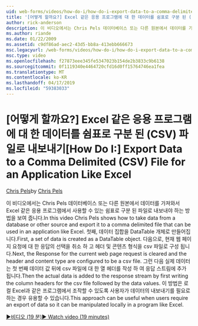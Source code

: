 ```yaml
---
uid: web-forms/videos/how-do-i/how-do-i-export-data-to-a-comma-delimited-csv-file-for-an-application-like-excel
title: '[어떻게 할까요?] Excel 같은 응용 프로그램에 대 한 데이터를 쉼표로 구분 된 (CSV) 파일로 내보내기 | Microsoft Docs'
author: rick-anderson
description: 이 비디오에서는 Chris Pels 데이터베이스 또는 다른 원본에서 데이터를 가져오고는 응용 프로그램 li에서 사용할 수 있는 쉼표로 구분 된 파일로 내보내야 하는 방법을 표시 하는 중...
ms.author: riande
ms.date: 01/22/2009
ms.assetid: c9df86ad-aec2-43d5-bb8a-413ebb666673
msc.legacyurl: /web-forms/videos/how-do-i/how-do-i-export-data-to-a-comma-delimited-csv-file-for-an-application-like-excel
msc.type: video
ms.openlocfilehash: f27873eee345fe5347023b154de2b3833c9b6138
ms.sourcegitcommit: 0f1119340e4464720cfd16d0ff15764746ea1fea
ms.translationtype: MT
ms.contentlocale: ko-KR
ms.lasthandoff: 04/17/2019
ms.locfileid: "59383033"
---
```

# <a name="how-do-i-export-data-to-a-comma-delimited-csv-file-for-an-application-like-excel"></a><span data-ttu-id="db699-103">[어떻게 할까요?] Excel 같은 응용 프로그램에 대 한 데이터를 쉼표로 구분 된 (CSV) 파일로 내보내기</span><span class="sxs-lookup"><span data-stu-id="db699-103">[How Do I:] Export Data to a Comma Delimited (CSV) File for an Application Like Excel</span></span>

<span data-ttu-id="db699-104">[Chris Pels](https://twitter.com/chrispels)</span><span class="sxs-lookup"><span data-stu-id="db699-104">by [Chris Pels](https://twitter.com/chrispels)</span></span>

<span data-ttu-id="db699-105">이 비디오에서는 Chris Pels 데이터베이스 또는 다른 원본에서 데이터를 가져와서 Excel 같은 응용 프로그램에서 사용할 수 있는 쉼표로 구분 된 파일로 내보내야 하는 방법을 보여 줍니다.</span><span class="sxs-lookup"><span data-stu-id="db699-105">In this video Chris Pels shows how to take data from a database or other source and export it to a comma delimited file that can be used in an application like Excel.</span></span> <span data-ttu-id="db699-106">첫째, 데이터 집합을 DataTable 개체로 만들어집니다.</span><span class="sxs-lookup"><span data-stu-id="db699-106">First, a set of data is created as a DataTable object.</span></span> <span data-ttu-id="db699-107">다음으로, 현재 웹 페이지 요청에 대 한 응답의 선택을 취소 하 고 헤더 및 콘텐츠 형식을 csv 파일로 구성 됩니다.</span><span class="sxs-lookup"><span data-stu-id="db699-107">Next, the Response for the current web page request is cleared and the header and content type are configured to be a csv file.</span></span> <span data-ttu-id="db699-108">그런 다음 실제 데이터는 첫 번째 데이터 값 뒤에 csv 파일에 대 한 열 헤더를 작성 하 여 응답 스트림에 추가 됩니다.</span><span class="sxs-lookup"><span data-stu-id="db699-108">Then the actual data is added to the response stream by first writing the column headers for the csv file followed by the data values.</span></span> <span data-ttu-id="db699-109">이 방법은 로컬 Excel과 같은 프로그램에서 조작할 수 있도록 사용자가 데이터의 내보내기를 필요로 하는 경우 유용할 수 있습니다.</span><span class="sxs-lookup"><span data-stu-id="db699-109">This approach can be useful when users require an export of data so it can be manipulated locally in a program like Excel.</span></span>

[<span data-ttu-id="db699-110">&#9654;비디오 (19 분)</span><span class="sxs-lookup"><span data-stu-id="db699-110">&#9654; Watch video (19 minutes)</span></span>](https://channel9.msdn.com/Blogs/ASP-NET-Site-Videos/how-do-i-export-data-to-a-comma-delimited-csv-file-for-an-application-like-excel)
